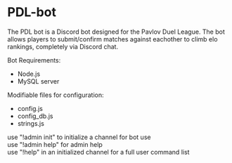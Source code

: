 # PDL-bot
The PDL bot is a Discord bot designed for the Pavlov Duel League. The bot allows players to submit/confirm matches against eachother to climb elo rankings, completely via Discord chat.

Bot Requirements:
* Node.js
* MySQL server

Modifiable files for configuration:
* config.js
* config_db.js
* strings.js

use "!admin init" to initialize a channel for bot use  
use "!admin help" for admin help  
use "!help" in an initialized channel for a full user command list


